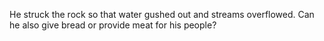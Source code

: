He struck the rock so that water gushed out and streams overflowed. Can he also give bread or provide meat for his people?
